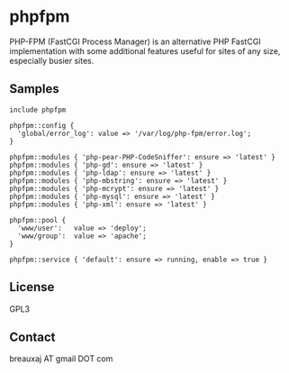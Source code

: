 phpfpm
======

PHP-FPM (FastCGI Process Manager) is an alternative PHP FastCGI implementation
with some additional features useful for sites of any size, especially busier
sites.

Samples
-------
```
include phpfpm
```
```
phpfpm::config {
  'global/error_log': value => '/var/log/php-fpm/error.log';
}
```
```
phpfpm::modules { 'php-pear-PHP-CodeSniffer': ensure => 'latest' }
phpfpm::modules { 'php-gd': ensure => 'latest' }
phpfpm::modules { 'php-ldap': ensure => 'latest' }
phpfpm::modules { 'php-mbstring': ensure => 'latest' }
phpfpm::modules { 'php-mcrypt': ensure => 'latest' }
phpfpm::modules { 'php-mysql': ensure => 'latest' }
phpfpm::modules { 'php-xml': ensure => 'latest' }
```
```
phpfpm::pool {
  'www/user':   value => 'deploy';
  'www/group':  value => 'apache';
}
```
```
phpfpm::service { 'default': ensure => running, enable => true }
```

License
-------
GPL3

Contact
-------
breauxaj AT gmail DOT com
